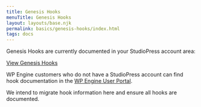 ```yaml
---
title: Genesis Hooks
menuTitle: Genesis Hooks
layout: layouts/base.njk
permalink: basics/genesis-hooks/index.html
tags: docs
---
```


Genesis Hooks are currently documented in your StudioPress account area:

<a href="https://my.studiopress.com/documentation/customization/guides-and-references/hook-reference/" class="button">View Genesis Hooks</a>

WP Engine customers who do not have a StudioPress account can find hook documentation in the [WP Engine User Portal](https://my.wpengine.com/).

We intend to migrate hook information here and ensure all hooks are documented.

